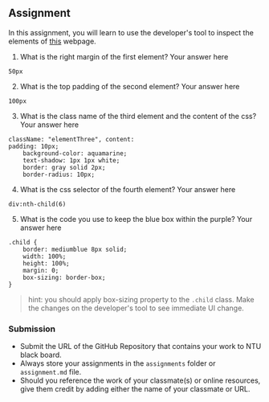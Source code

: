 ## Assignment

In this assignment, you will learn to use the developer's tool to inspect the elements of [this](https://nznznh.csb.app/) webpage.

1. What is the right margin of the first element? 
Your answer here
```
50px
```

2. What is the top padding of the second element?
Your answer here
```
100px
```

3. What is the class name of the third element and the content of the css?
Your answer here
```
className: "elementThree", content:
padding: 10px;
    background-color: aquamarine;
    text-shadow: 1px 1px white;
    border: gray solid 2px;
    border-radius: 10px;
 ```

4. What is the css selector of the fourth element?
Your answer here
```
div:nth-child(6)
```

5. What is the code you use to keep the blue box within the purple?
Your answer here
```
.child {
    border: mediumblue 8px solid;
    width: 100%;
    height: 100%;
    margin: 0;
    box-sizing: border-box;
}
```
> hint: you should apply box-sizing property to the `.child` class. Make the changes on the developer's tool to see immediate UI change.



### Submission 

- Submit the URL of the GitHub Repository that contains your work to NTU black board.
- Always store your assignments in the `assignments` folder or `assignment.md` file.
- Should you reference the work of your classmate(s) or online resources, give them credit by adding either the name of your classmate or URL. 
